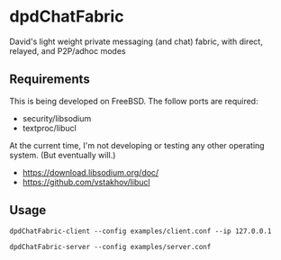 # dpdChatFabric

David's light weight private messaging (and chat) fabric, with direct, relayed, and P2P/adhoc modes

## Requirements 

This is being developed on FreeBSD.  The follow ports are required:

* security/libsodium	
* textproc/libucl
		
At the current time, I'm not developing or testing any other operating system. (But eventually will.)

* https://download.libsodium.org/doc/
* https://github.com/vstakhov/libucl		


## Usage


	dpdChatFabric-client --config examples/client.conf --ip 127.0.0.1

	dpdChatFabric-server --config examples/server.conf

